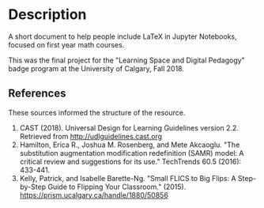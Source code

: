 # Description

A short document to help people include LaTeX in Jupyter Notebooks, focused on first year math courses.

This was the final project for the "Learning Space and Digital Pedagogy" badge program at the University of Calgary, Fall 2018.

## References

These sources informed the structure of the resource.

1. CAST (2018). Universal Design for Learning Guidelines version 2.2. Retrieved from http://udlguidelines.cast.org
2. Hamilton, Erica R., Joshua M. Rosenberg, and Mete Akcaoglu. "The substitution augmentation modification redefinition (SAMR) model: A critical review and suggestions for its use." TechTrends 60.5 (2016): 433-441.
3. Kelly, Patrick, and Isabelle Barette-Ng. "Small FLICS to Big Flips: A Step-by-Step Guide to Flipping Your Classroom." (2015). https://prism.ucalgary.ca/handle/1880/50856
